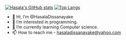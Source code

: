 [![Hasala's GitHub stats](https://github-readme-stats.vercel.app/api?username=HasalaDissanayake&hide=prs&show_icons=true&theme=radical)](https://github.com/HasalaDissanayake)
[![Top Langs](https://github-readme-stats.vercel.app/api/top-langs/?username=HasalaDissanayake&layout=compact&theme=radical)](https://github.com/HasalaDissanayake)




- 👋 Hi, I’m @HasalaDissanayake
- 👀 I’m interested in programming.
- 🌱 I’m currently learning Computer science.
- 📫 How to reach me - hasaladissanayake@yahoo.com

<!---
HasalaDissanayake/HasalaDissanayake is a ✨ special ✨ repository because its `README.md` (this file) appears on your GitHub profile.
You can click the Preview link to take a look at your changes.
--->


